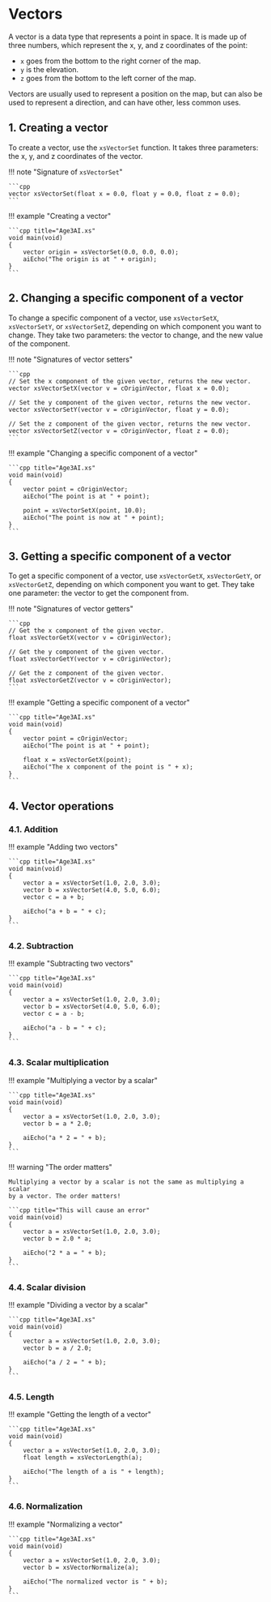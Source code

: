 # Vectors

A vector is a data type that represents a point in space. It is made up of
three numbers, which represent the x, y, and z coordinates of the point:

- `x` goes from the bottom to the right corner of the map.
- `y` is the elevation.
- `z` goes from the bottom to the left corner of the map.

Vectors are usually used to represent a position on the map, but can also be
used to represent a direction, and can have other, less common uses.

## 1. Creating a vector

To create a vector, use the `xsVectorSet` function. It takes three
parameters: the x, y, and z coordinates of the vector.

!!! note "Signature of `xsVectorSet`"

    ```cpp
    vector xsVectorSet(float x = 0.0, float y = 0.0, float z = 0.0);
    ```

!!! example "Creating a vector"

    ```cpp title="Age3AI.xs"
    void main(void)
    {
        vector origin = xsVectorSet(0.0, 0.0, 0.0);
        aiEcho("The origin is at " + origin);
    }
    ```

## 2. Changing a specific component of a vector

To change a specific component of a vector, use `xsVectorSetX`, `xsVectorSetY`,
or `xsVectorSetZ`, depending on which component you want to change. They take
two parameters: the vector to change, and the new value of the component.

!!! note "Signatures of vector setters"

    ```cpp
    // Set the x component of the given vector, returns the new vector.
    vector xsVectorSetX(vector v = cOriginVector, float x = 0.0);

    // Set the y component of the given vector, returns the new vector.
    vector xsVectorSetY(vector v = cOriginVector, float y = 0.0);

    // Set the z component of the given vector, returns the new vector.
    vector xsVectorSetZ(vector v = cOriginVector, float z = 0.0);
    ```

!!! example "Changing a specific component of a vector"

    ```cpp title="Age3AI.xs"
    void main(void)
    {
        vector point = cOriginVector;
        aiEcho("The point is at " + point);

        point = xsVectorSetX(point, 10.0);
        aiEcho("The point is now at " + point);
    }
    ```

## 3. Getting a specific component of a vector

To get a specific component of a vector, use `xsVectorGetX`, `xsVectorGetY`,
or `xsVectorGetZ`, depending on which component you want to get. They take one
parameter: the vector to get the component from.

!!! note "Signatures of vector getters"

    ```cpp
    // Get the x component of the given vector.
    float xsVectorGetX(vector v = cOriginVector);

    // Get the y component of the given vector.
    float xsVectorGetY(vector v = cOriginVector);

    // Get the z component of the given vector.
    float xsVectorGetZ(vector v = cOriginVector);
    ```

!!! example "Getting a specific component of a vector"

    ```cpp title="Age3AI.xs"
    void main(void)
    {
        vector point = cOriginVector;
        aiEcho("The point is at " + point);

        float x = xsVectorGetX(point);
        aiEcho("The x component of the point is " + x);
    }
    ```

## 4. Vector operations

### 4.1. Addition

!!! example "Adding two vectors"

    ```cpp title="Age3AI.xs"
    void main(void)
    {
        vector a = xsVectorSet(1.0, 2.0, 3.0);
        vector b = xsVectorSet(4.0, 5.0, 6.0);
        vector c = a + b;

        aiEcho("a + b = " + c);
    }
    ```

### 4.2. Subtraction

!!! example "Subtracting two vectors"

    ```cpp title="Age3AI.xs"
    void main(void)
    {
        vector a = xsVectorSet(1.0, 2.0, 3.0);
        vector b = xsVectorSet(4.0, 5.0, 6.0);
        vector c = a - b;

        aiEcho("a - b = " + c);
    }
    ```

### 4.3. Scalar multiplication

!!! example "Multiplying a vector by a scalar"

    ```cpp title="Age3AI.xs"
    void main(void)
    {
        vector a = xsVectorSet(1.0, 2.0, 3.0);
        vector b = a * 2.0;

        aiEcho("a * 2 = " + b);
    }
    ```

!!! warning "The order matters"

    Multiplying a vector by a scalar is not the same as multiplying a scalar
    by a vector. The order matters!

    ```cpp title="This will cause an error"
    void main(void)
    {
        vector a = xsVectorSet(1.0, 2.0, 3.0);
        vector b = 2.0 * a;

        aiEcho("2 * a = " + b);
    }
    ```

### 4.4. Scalar division

!!! example "Dividing a vector by a scalar"

    ```cpp title="Age3AI.xs"
    void main(void)
    {
        vector a = xsVectorSet(1.0, 2.0, 3.0);
        vector b = a / 2.0;

        aiEcho("a / 2 = " + b);
    }
    ```

### 4.5. Length

!!! example "Getting the length of a vector"

    ```cpp title="Age3AI.xs"
    void main(void)
    {
        vector a = xsVectorSet(1.0, 2.0, 3.0);
        float length = xsVectorLength(a);

        aiEcho("The length of a is " + length);
    }
    ```

### 4.6. Normalization

!!! example "Normalizing a vector"

    ```cpp title="Age3AI.xs"
    void main(void)
    {
        vector a = xsVectorSet(1.0, 2.0, 3.0);
        vector b = xsVectorNormalize(a);

        aiEcho("The normalized vector is " + b);
    }
    ```
